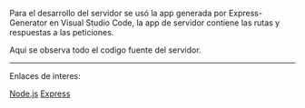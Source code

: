Para el desarrollo del servidor se usó la app generada por Express-Generator 
en Visual Studio Code, la app de servidor contiene las rutas y respuestas a las peticiones.

Aqui se observa todo el codigo fuente del servidor.

---

Enlaces de interes: 

[Node.js](https://nodejs.org/es/)
[Express](https://expressjs.com/es/)
